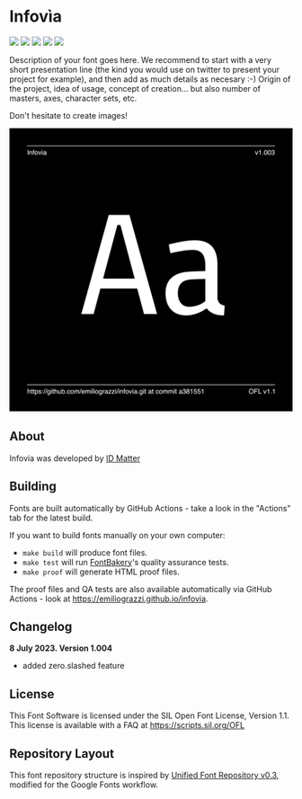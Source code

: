 # Infovìa

[![][Fontbakery]](https://emiliograzzi.github.io/infovia/fontbakery/fontbakery-report.html)
[![][Universal]](https://emiliograzzi.github.io/infovia/fontbakery/fontbakery-report.html)
[![][GF Profile]](https://emiliograzzi.github.io/infovia/fontbakery/fontbakery-report.html)
[![][Outline Correctness]](https://emiliograzzi.github.io/infovia/fontbakery/fontbakery-report.html)
[![][Shaping]](https://emiliograzzi.github.io/infovia/fontbakery/fontbakery-report.html)

[Fontbakery]: https://img.shields.io/endpoint?url=https%3A%2F%2Fraw.githubusercontent.com%2Femiliograzzi%2Finfovia%2Fgh-pages%2Fbadges%2Foverall.json
[GF Profile]: https://img.shields.io/endpoint?url=https%3A%2F%2Fraw.githubusercontent.com%2Femiliograzzi%2Finfovia%2Fgh-pages%2Fbadges%2FGoogleFonts.json
[Outline Correctness]: https://img.shields.io/endpoint?url=https%3A%2F%2Fraw.githubusercontent.com%2Femiliograzzi%2Finfovia%2Fgh-pages%2Fbadges%2FOutlineCorrectnessChecks.json
[Shaping]: https://img.shields.io/endpoint?url=https%3A%2F%2Fraw.githubusercontent.com%2Femiliograzzi%2Finfovia%2Fgh-pages%2Fbadges%2FShapingChecks.json
[Universal]: https://img.shields.io/endpoint?url=https%3A%2F%2Fraw.githubusercontent.com%2Femiliograzzi%2Finfovia%2Fgh-pages%2Fbadges%2FUniversal.json

Description of your font goes here. We recommend to start with a very short presentation line (the kind you would use on twitter to present your project for example), and then add as much details as necesary :-) Origin of the project, idea of usage, concept of creation… but also number of masters, axes, character sets, etc.

Don't hesitate to create images!

![Sample Image](documentation/image1.png)

## About

Infovia was developed by [ID Matter](www.idmatter.eu)

## Building

Fonts are built automatically by GitHub Actions - take a look in the "Actions" tab for the latest build.

If you want to build fonts manually on your own computer:

* `make build` will produce font files.
* `make test` will run [FontBakery](https://github.com/googlefonts/fontbakery)'s quality assurance tests.
* `make proof` will generate HTML proof files.

The proof files and QA tests are also available automatically via GitHub Actions - look at https://emiliograzzi.github.io/infovia.

## Changelog

**8 July 2023. Version 1.004**
- added zero.slashed feature 

## License

This Font Software is licensed under the SIL Open Font License, Version 1.1.
This license is available with a FAQ at
https://scripts.sil.org/OFL

## Repository Layout

This font repository structure is inspired by [Unified Font Repository v0.3](https://github.com/unified-font-repository/Unified-Font-Repository), modified for the Google Fonts workflow.
